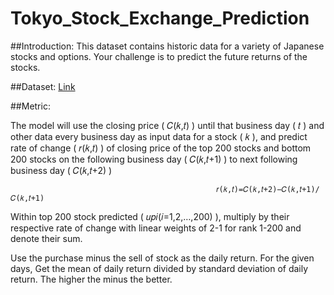 # Tokyo_Stock_Exchange_Prediction

##Introduction: 
This dataset contains historic data for a variety of Japanese stocks and options. Your challenge is to predict the future returns of the stocks.

##Dataset: [Link](https://www.kaggle.com/competitions/jpx-tokyo-stock-exchange-prediction/data)

##Metric: 

The model will use the closing price ( 𝐶(𝑘,𝑡) ) until that business day ( 𝑡 ) and other data every business day as input data for a stock ( 𝑘 ), and predict rate of change ( 𝑟(𝑘,𝑡) ) of closing price of the top 200 stocks and bottom 200 stocks on the following business day ( 𝐶(𝑘,𝑡+1) ) to next following business day ( 𝐶(𝑘,𝑡+2) )

                                                  𝑟(𝑘,𝑡)=𝐶(𝑘,𝑡+2)−𝐶(𝑘,𝑡+1)/𝐶(𝑘,𝑡+1)
 
Within top 200 stock predicted ( 𝑢𝑝𝑖(𝑖=1,2,…,200) ), multiply by their respective rate of change with linear weights of 2-1 for rank 1-200 and denote their sum.

Use the purchase minus the sell of stock as the daily return. For the given days, Get the mean of daily return divided by standard deviation of daily return. The higher the minus the better.
